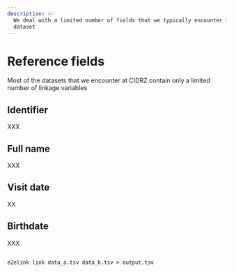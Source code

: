 ```yaml
---
description: >-
  We deal with a limited number of fields that we typically encounter in CIDRZ
  dataset
---
```


# Reference fields

Most of the datasets that we encounter at CIDRZ contain only a limited number of linkage variables 

## Identifier

XXX

## Full name

XXX

## Visit date

XX

## Birthdate

XXX

## 

```text
e2elink link data_a.tsv data_b.tsv > output.tsv
```


